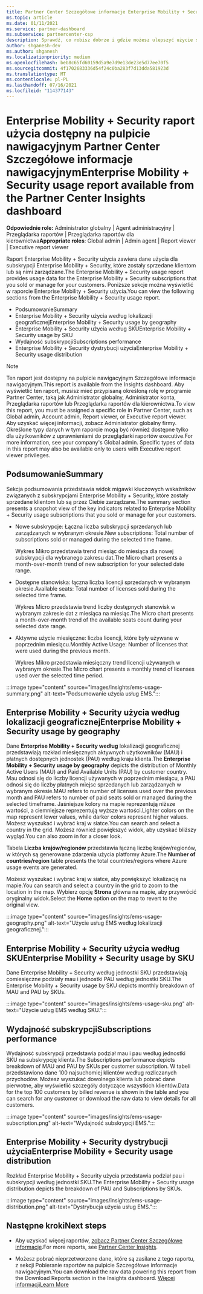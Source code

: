 ```yaml
---
title: Partner Center Szczegółowe informacje Enterprise Mobility + Security użycia
ms.topic: article
ms.date: 01/11/2021
ms.service: partner-dashboard
ms.subservice: partnercenter-csp
description: Sprawdź, co robisz dobrze i gdzie możesz ulepszyć użycie subskrypcji Enterprise Mobility + Security sprzedaży lub zarządzania nimi dla klientów.
author: shganesh-dev
ms.author: shganesh
ms.localizationpriority: medium
ms.openlocfilehash: beb8c65fd60159d5a9e7d9e13de23e5d77ee70f5
ms.sourcegitcommit: 4f1702683336d54f24c0ba283f7d13dda581923d
ms.translationtype: MT
ms.contentlocale: pl-PL
ms.lasthandoff: 07/16/2021
ms.locfileid: "114377143"
---
```

# <a name="enterprise-mobility--security-usage-report-available-from-the-partner-center-insights-dashboard"></a><span data-ttu-id="9d2b4-103">Enterprise Mobility + Security raport użycia dostępny na pulpicie nawigacyjnym Partner Center Szczegółowe informacje nawigacyjnym</span><span class="sxs-lookup"><span data-stu-id="9d2b4-103">Enterprise Mobility + Security usage report available from the Partner Center Insights dashboard</span></span>

<span data-ttu-id="9d2b4-104">**Odpowiednie role:** Administrator globalny | Agent administracyjny | Przeglądarka raportów | Przeglądarka raportów dla kierownictwa</span><span class="sxs-lookup"><span data-stu-id="9d2b4-104">**Appropriate roles**: Global admin | Admin agent | Report viewer | Executive report viewer</span></span>

<span data-ttu-id="9d2b4-105">Raport Enterprise Mobility + Security użycia zawiera dane użycia dla subskrypcji Enterprise Mobility + Security, które zostały sprzedane klientom lub są nimi zarządzane.</span><span class="sxs-lookup"><span data-stu-id="9d2b4-105">The Enterprise Mobility + Security usage report provides usage data for the Enterprise Mobility + Security subscriptions that you sold or manage for your customers.</span></span> <span data-ttu-id="9d2b4-106">Poniższe sekcje można wyświetlić w raporcie Enterprise Mobility + Security użycia.</span><span class="sxs-lookup"><span data-stu-id="9d2b4-106">You can view the following sections from the Enterprise Mobility + Security usage report.</span></span>

- <span data-ttu-id="9d2b4-107">Podsumowanie</span><span class="sxs-lookup"><span data-stu-id="9d2b4-107">Summary</span></span>
- <span data-ttu-id="9d2b4-108">Enterprise Mobility + Security użycia według lokalizacji geograficznej</span><span class="sxs-lookup"><span data-stu-id="9d2b4-108">Enterprise Mobility + Security usage by geography</span></span>
- <span data-ttu-id="9d2b4-109">Enterprise Mobility + Security użycia według SKU</span><span class="sxs-lookup"><span data-stu-id="9d2b4-109">Enterprise Mobility + Security usage by SKU</span></span>
- <span data-ttu-id="9d2b4-110">Wydajność subskrypcji</span><span class="sxs-lookup"><span data-stu-id="9d2b4-110">Subscriptions performance</span></span>
- <span data-ttu-id="9d2b4-111">Enterprise Mobility + Security dystrybucji użycia</span><span class="sxs-lookup"><span data-stu-id="9d2b4-111">Enterprise Mobility + Security usage distribution</span></span>

 > [!NOTE]
 > <span data-ttu-id="9d2b4-112">Ten raport jest dostępny na pulpicie nawigacyjnym Szczegółowe informacje nawigacyjnym.</span><span class="sxs-lookup"><span data-stu-id="9d2b4-112">This report is available from the Insights dashboard.</span></span> <span data-ttu-id="9d2b4-113">Aby wyświetlić ten raport, musisz mieć przypisaną określoną rolę w programie Partner Center, taką jak Administrator globalny, Administrator konta, Przeglądarka raportów lub Przeglądarka raportów dla kierownictwa.</span><span class="sxs-lookup"><span data-stu-id="9d2b4-113">To view this report, you must be assigned a specific role in Partner Center, such as Global admin, Account admin, Report viewer, or Executive report viewer.</span></span> <span data-ttu-id="9d2b4-114">Aby uzyskać więcej informacji, zobacz Administrator globalny firmy. Określone typy danych w tym raporcie mogą być również dostępne tylko dla użytkowników z uprawnieniami do przeglądarki raportów executive.</span><span class="sxs-lookup"><span data-stu-id="9d2b4-114">For more information, see your company's Global admin. Specific types of data in this report may also be available only to users with Executive report viewer privileges.</span></span>

## <a name="summary"></a><span data-ttu-id="9d2b4-115">Podsumowanie</span><span class="sxs-lookup"><span data-stu-id="9d2b4-115">Summary</span></span>

<span data-ttu-id="9d2b4-116">Sekcja podsumowania przedstawia widok migawki kluczowych wskaźników związanych z subskrypcjami Enterprise Mobility + Security, które zostały sprzedane klientom lub są przez Ciebie zarządzane.</span><span class="sxs-lookup"><span data-stu-id="9d2b4-116">The summary section presents a snapshot view of the key indicators related to Enterprise Mobility + Security usage subscriptions that you sold or manage for your customers.</span></span> 

- <span data-ttu-id="9d2b4-117">Nowe subskrypcje: Łączna liczba subskrypcji sprzedanych lub zarządzanych w wybranym okresie.</span><span class="sxs-lookup"><span data-stu-id="9d2b4-117">New subscriptions: Total number of subscriptions sold or managed during the selected time frame.</span></span>

   <span data-ttu-id="9d2b4-118">Wykres Mikro przedstawia trend miesiąc do miesiąca dla nowej subskrypcji dla wybranego zakresu dat.</span><span class="sxs-lookup"><span data-stu-id="9d2b4-118">The Micro chart presents a month-over-month trend of new subscription for your selected date range.</span></span>

- <span data-ttu-id="9d2b4-119">Dostępne stanowiska: łączna liczba licencji sprzedanych w wybranym okresie.</span><span class="sxs-lookup"><span data-stu-id="9d2b4-119">Available seats: Total number of licenses sold during the selected time frame.</span></span>

   <span data-ttu-id="9d2b4-120">Wykres Micro przedstawia trend liczby dostępnych stanowisk w wybranym zakresie dat z miesiąca na miesiąc.</span><span class="sxs-lookup"><span data-stu-id="9d2b4-120">The Micro chart presents a month-over-month trend of the available seats count during your selected date range.</span></span>

- <span data-ttu-id="9d2b4-121">Aktywne użycie miesięczne: liczba licencji, które były używane w poprzednim miesiącu.</span><span class="sxs-lookup"><span data-stu-id="9d2b4-121">Monthly Active Usage: Number of licenses that were used during the previous month.</span></span>

   <span data-ttu-id="9d2b4-122">Wykres Mikro przedstawia miesięczny trend licencji używanych w wybranym okresie.</span><span class="sxs-lookup"><span data-stu-id="9d2b4-122">The Micro chart presents a monthly trend of licenses used over the selected time period.</span></span>

:::image type="content" source="images/insights/ems-usage-summary.png" alt-text="Podsumowanie użycia usług EMS.":::

## <a name="enterprise-mobility--security-usage-by-geography"></a><span data-ttu-id="9d2b4-124">Enterprise Mobility + Security użycia według lokalizacji geograficznej</span><span class="sxs-lookup"><span data-stu-id="9d2b4-124">Enterprise Mobility + Security usage by geography</span></span>

<span data-ttu-id="9d2b4-125">Dane **Enterprise Mobility + Security według** lokalizacji geograficznej przedstawiają rozkład miesięcznych aktywnych użytkowników (MAU) i płatnych dostępnych jednostek (PAU) według kraju klienta.</span><span class="sxs-lookup"><span data-stu-id="9d2b4-125">The **Enterprise Mobility + Security usage by geography** depicts the distribution of Monthly Active Users (MAU) and Paid Available Units (PAU) by customer country.</span></span> <span data-ttu-id="9d2b4-126">Mau odnosi się do liczby licencji używanych w poprzednim miesiącu, a PAU odnosi się do liczby płatnych miejsc sprzedanych lub zarządzanych w wybranym okresie.</span><span class="sxs-lookup"><span data-stu-id="9d2b4-126">MAU refers to number of licenses used over the previous month and PAU refers to number of paid seats sold or managed during the selected timeframe.</span></span> <span data-ttu-id="9d2b4-127">Jaśniejsze kolory na mapie reprezentują niższe wartości, a ciemniejsze reprezentują wyższe wartości.</span><span class="sxs-lookup"><span data-stu-id="9d2b4-127">Lighter colors on the map represent lower values, while darker colors represent higher values.</span></span> <span data-ttu-id="9d2b4-128">Możesz wyszukać i wybrać kraj w siatce.</span><span class="sxs-lookup"><span data-stu-id="9d2b4-128">You can search and select a country in the grid.</span></span> <span data-ttu-id="9d2b4-129">Możesz również powiększyć widok, aby uzyskać bliższy wygląd.</span><span class="sxs-lookup"><span data-stu-id="9d2b4-129">You can also zoom in for a closer look.</span></span>

<span data-ttu-id="9d2b4-130">Tabela **Liczba krajów/regionów** przedstawia łączną liczbę krajów/regionów, w których są generowane zdarzenia użycia platformy Azure.</span><span class="sxs-lookup"><span data-stu-id="9d2b4-130">The **Number of countries/region** table presents the total countries/regions where Azure usage events are generated.</span></span>

<span data-ttu-id="9d2b4-131">Możesz wyszukać i wybrać kraj w siatce, aby powiększyć lokalizację na mapie.</span><span class="sxs-lookup"><span data-stu-id="9d2b4-131">You can search and select a country in the grid to zoom to the location in the map.</span></span> <span data-ttu-id="9d2b4-132">Wybierz opcję **Strona** główna na mapie, aby przywrócić oryginalny widok.</span><span class="sxs-lookup"><span data-stu-id="9d2b4-132">Select the **Home** option on the map to revert to the original view.</span></span>

:::image type="content" source="images/insights/ems-usage-geography.png" alt-text="Użycie usług EMS według lokalizacji geograficznej.":::

## <a name="enterprise-mobility--security-usage-by-sku"></a><span data-ttu-id="9d2b4-134">Enterprise Mobility + Security użycia według SKU</span><span class="sxs-lookup"><span data-stu-id="9d2b4-134">Enterprise Mobility + Security usage by SKU</span></span>

<span data-ttu-id="9d2b4-135">Dane Enterprise Mobility + Security według jednostki SKU przedstawiają comiesięczne podziały mau i jednostki PAU według jednostki SKU.</span><span class="sxs-lookup"><span data-stu-id="9d2b4-135">The Enterprise Mobility + Security usage by SKU depicts monthly breakdown of MAU and PAU by SKUs.</span></span>

:::image type="content" source="images/insights/ems-usage-sku.png" alt-text="Użycie usług EMS według SKU.":::

## <a name="subscriptions-performance"></a><span data-ttu-id="9d2b4-137">Wydajność subskrypcji</span><span class="sxs-lookup"><span data-stu-id="9d2b4-137">Subscriptions performance</span></span>

<span data-ttu-id="9d2b4-138">Wydajność subskrypcji przedstawia podział mau i pau według jednostki SKU na subskrypcję klienta.</span><span class="sxs-lookup"><span data-stu-id="9d2b4-138">The Subscriptions performance depicts breakdown of MAU and PAU by SKUs per customer subscription.</span></span> <span data-ttu-id="9d2b4-139">W tabeli przedstawiono dane 100 najsuchomiej klientów według rozliczanych przychodów. Możesz wyszukać dowolnego klienta lub pobrać dane pierwotne, aby wyświetlić szczegóły dotyczące wszystkich klientów.</span><span class="sxs-lookup"><span data-stu-id="9d2b4-139">Data for the top 100 customers by billed revenue is shown in the table and you can search for any customer or download the raw data to view details for all customers.</span></span>

:::image type="content" source="images/insights/ems-usage-subscription.png" alt-text="Wydajność subskrypcji EMS.":::

## <a name="enterprise-mobility--security-usage-distribution"></a><span data-ttu-id="9d2b4-141">Enterprise Mobility + Security dystrybucji użycia</span><span class="sxs-lookup"><span data-stu-id="9d2b4-141">Enterprise Mobility + Security usage distribution</span></span>

<span data-ttu-id="9d2b4-142">Rozkład Enterprise Mobility + Security użycia przedstawia podział pau i subskrypcji według jednostki SKU.</span><span class="sxs-lookup"><span data-stu-id="9d2b4-142">The Enterprise Mobility + Security usage distribution depicts the breakdown of PAU and Subscriptions by SKUs.</span></span>

:::image type="content" source="images/insights/ems-usage-distribution.png" alt-text="Dystrybucja użycia usług EMS.":::

## <a name="next-steps"></a><span data-ttu-id="9d2b4-144">Następne kroki</span><span class="sxs-lookup"><span data-stu-id="9d2b4-144">Next steps</span></span>

- <span data-ttu-id="9d2b4-145">Aby uzyskać więcej raportów, [zobacz Partner Center Szczegółowe informacje](partner-center-insights.md).</span><span class="sxs-lookup"><span data-stu-id="9d2b4-145">For more reports, see [Partner Center Insights](partner-center-insights.md).</span></span>

- <span data-ttu-id="9d2b4-146">Możesz pobrać nieprzetworzone dane, które są zasilane z tego raportu, z sekcji Pobieranie raportów na pulpicie Szczegółowe informacje nawigacyjnym.</span><span class="sxs-lookup"><span data-stu-id="9d2b4-146">You can download the raw data powering this report from the Download Reports section in the Insights dashboard.</span></span> [<span data-ttu-id="9d2b4-147">Więcej informacji</span><span class="sxs-lookup"><span data-stu-id="9d2b4-147">Learn More</span></span>](insights-download-reports.md) 
